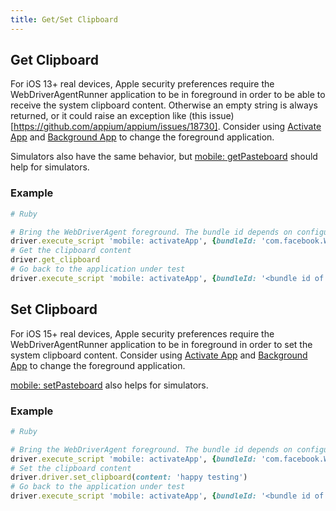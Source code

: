 ```yaml
---
title: Get/Set Clipboard
---
```


## Get Clipboard

For iOS 13+ real devices, Apple security preferences require the WebDriverAgentRunner application to be in foreground in order to be able to receive the system clipboard content.
Otherwise an empty string is always returned, or it could raise an exception like (this issue)[https://github.com/appium/appium/issues/18730].
Consider using [Activate App](../reference/execute-methods.md/#mobile-activateapp) and [Background App](../reference/execute-methods.md/#mobile-backgroundapp) to change the foreground application.

Simulators also have the same behavior, but [mobile: getPasteboard](../reference/execute-methods.md#mobile-getpasteboard) should help for simulators.


### Example

```ruby
# Ruby

# Bring the WebDriverAgent foreground. The bundle id depends on configuration such as "appium:updatedWDABundleId" for real devices.
driver.execute_script 'mobile: activateApp', {bundleId: 'com.facebook.WebDriverAgentRunner.xctrunner'}
# Get the clipboard content
driver.get_clipboard
# Go back to the application under test
driver.execute_script 'mobile: activateApp', {bundleId: '<bundle id of the test app>'}
```

## Set Clipboard

For iOS 15+ real devices, Apple security preferences require the WebDriverAgentRunner application to be in foreground in order to set the system clipboard content.
Consider using [Activate App](../reference/execute-methods.md/#mobile-activateapp) and [Background App](../reference/execute-methods.md/#mobile-backgroundapp) to change the foreground application. 

[mobile: setPasteboard](../reference/execute-methods.md#mobile-setpasteboard) also helps for simulators.

### Example

```ruby
# Ruby

# Bring the WebDriverAgent foreground. The bundle id depends on configuration such as "appium:updatedWDABundleId" for real devices.
driver.execute_script 'mobile: activateApp', {bundleId: 'com.facebook.WebDriverAgentRunner.xctrunner'}
# Set the clipboard content
driver.driver.set_clipboard(content: 'happy testing')
# Go back to the application under test
driver.execute_script 'mobile: activateApp', {bundleId: '<bundle id of the test app>'}
```
